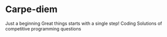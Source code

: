 # Carpe-diem
Just a beginning 
Great things starts with a single step!
Coding Solutions of competitive programming questions
